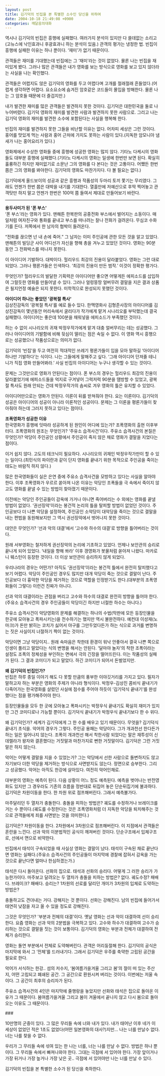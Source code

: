 ```yaml
---
layout: post
title: 김기덕의 빈집을 본 특별한 소수인 당신을 위하여
date: 2004-10-18 21:49:08 +0900
categories: 깨달음의대화
---
```

역시나 김기덕의 빈집은 흥행에 실패했다. 여러가지 분석이 있지만 다 쓸데없는 소리고(고뉴스에 낙인효과니 후광효과니 하는 분석이 있음.) 관객의 평가는 냉정한 법. 빈집이 흥행에 실패한 이유는 하나 뿐이다. ‘재미’가 없기 때문이다.    
  
관객들은 재미를 기대했는데 빈집에는 그 ‘재미’라는 것이 없었다. 물론 나는 빈집을 재미있게 봤다. 그러나 많은 관객들은 내가 영화를 보는 방식으로 영화를 보고 있지 않더라는 사실을 나는 확인했다.    
  
관객들은 어렵지도 않은 김기덕의 영화를 두고 어렵다며 고개를 절래절래 흔들었다.(어렵게 생각하면 어렵다. 요소요소에 숨겨진 암호같은 코드들이 몰입을 방해한다. 물론 나는 그 암호들 때문에 더 즐겁지만.) 
  
  
내가 발견한 재미를 많은 관객들은 발견하지 못한 것이다. 김기덕은 대한민국을 둘로 나누어버렸다. 김기덕 영화의 재미를 발견한 사람과 발견하지 못한 사람으로. 그리고 나는 김기덕 영화의 재미를 발견한 소수에 포함된다는 사실을 행복해 한다.    
  
빈집의 재미를 발견하지 못한 그들을 비난할 이유는 없다. 어차피 세상은 그런 것이다. 홍어를 맛있게 먹는 사람과 홍어 근처에 가지도 못하는 사람이 있다.(지독한 암모니아 냄새가 나는 홍어요리가 있다.)    
  
영화제에서 수상한 영화들 중에 흥행에 성공한 영화는 많지 않다. 기타노 다케시의 영화들도 대부분 흥행에 실패했다.(기타노 다케시의 영화는 일생에 한번만 보면 된다. 확실히 훌륭하긴 하지만 재미없기로 소문난 그의 영화를 다 본다는 것은 고통이다. 어쨌든 한번 쯤은 그의 영화를 봐야한다. 김기덕의 영화도 마찬가지다. 다 볼 필요는 없다.)    
  
김기덕에게 올드보이의 성공과 같은 흥행과 작품성의 두마리 토끼 쫓기는 무리였다. 그래도 언젠가 한번 쯤은 대박을 내기를 기대한다. 열흘만에 저예산으로 후딱 찍어놓고 관객탓만 하지 말고 언젠가 한번은 100억 쯤 들여서 제대로 만들어보기 바란다.   
****   
**용두사미가 된 '폰 부스'**   
‘폰 부스’라는 영화가 있다. 맨해튼 한복판의 공중전화 부스에서 벌어지는 소동이다. 매일처럼 여자친구와 통화를 끝내고 부스를 떠나려는 찰나 전화가 걸려온다. 무심코 수화기를 든다. 저쪽에서 한 남자의 협박이 들려온다.    
  
“전화를 끊으면 넌 내 손에 죽어.” 그 남자는 이미 주인공에 관한 모든 것을 알고 있었다. 맨해튼의 빌딩군 사이 어디선가 자신을 향해 총을 겨누고 있었던 것이다. 영화는 90분 동안 그 전화박스를 떠나지 못한다.    
  
이 아이디어 기발하다. 대박이다. 헐리우드 최강의 진용이 달라붙었다. 영화는 그런 대로 되었다. 그러나 평론가들은 인색하다. ‘최강의 진용이 만든 범작.’ 이것이 정확한 평가다.    
  
무엇인가? 헐리우드의 발달한 기획력은 아이디어만 좋으면 어떻게든 에피소드를 삽입하여 그럴듯한 영화를 만들어낼 수 있다. 그러나 얼렁뚱땅 얼버무려 결말을 지은 결과 상품은 될지언정 예술은 되지 못한다. 미학적으로 완성되지 못했던 것이다.    
  
**아이디어 하나는 좋았던 '광복절 특사'**   
김상진감독의 ‘광복절 특사’를 예로 들수 있다. 한맥영화사 김형준사장의 아이디어를 김상진감독이 몇년동안 머리속에서 굴리다가 작가에게 맡겨 시나리오를 부탁했는데 결국 실패했다. 아이디어는 좋은데 100분을 채워넣을 에피소드가 부족했던 것이다.    
  
하는 수 없이 시나리오의 귀재 박정우작가에게 맡겨 대충 얼버무리는 데는 성공했다. 그러나 아이디어의 기발함에 비해 뒷심이 딸리는 점은 속일 수 없다. 이 영화 역시 흥행으로는 성공했으나 작품성으로는 의미가 없다.    
  
김기덕의 ‘빈집’을 두고 여전히 적대적인 쓰레기 평론가들이 입을 모아 말하길 ‘아이디어 하나만 기발하다’는 식이다. 나는 그들에게 말해주고 싶다. ‘그래 아이디어 던져줄 테니 니가 직접 영화 만들어봐라.’ 사실 빈집의 아이디어는 누구나 생각할 수 있는 것이다.    
  
문제는 그것만으로 영화가 안된다는 점이다. 폰 부스의 경우는 헐리우드 최강의 진용이 달라붙었기에 에피소드들을 억지로 구겨넣어 그럭저럭 90분을 땜방할 수 있었고, 광복절 특사도 원래 안되는 건데 박정우작가의 솜씨로 겨우 영화의 틀은 유지할 수 있었다.    
  
아이디어만으로는 영화가 안된다. 이론이 뒤를 받쳐줘야 한다. 요는 이론이다. 김기덕의 성공은 아이디어의 성공이 아니라 이론적인 성공이다. 문제는 그 이론을 평론가들이 찾아줘야 하는데 그러지 못하고 있다는 점이다.    
  
**조폭영화가 성공한 이유**   
한국영화가 흥행에 잇따라 성공하게 된 원인이 어디에 있는가? 조폭영화의 출현 이후부터다. 조폭영화의 원조는 무엇인가? ‘주유소 습격사건’이다. 주유소 습격사건의 본질은 무엇인가? 악당이 주인공인 상황에서 주인공이 죽지 않은 채로 영화가 결말을 지었다는 점이다.    
  
이거 쉽지 않다. 고도의 테크닉이 필요하다. 시나리오의 귀재인 박정우작가만이 할 수 있는 일이다.(최민식의 파이란과 같이 단지 영화를 끝내기 위한 목적으로 주인공을 죽이는 태도는 바람직 하지 않다.)    
  
많은 한국영화들이 실은 은연 중에 주유소 습격사건을 모방하고 있다는 사실을 알아야 한다. 이후 조폭영화가 우르르 쏟아져 나온 이유는 악당인 조폭들을 극 속에서 죽이지 않고도 영화를 끝낼 수 있는 방법이 찾아졌기 때문이다. 
  
  
이전에는 악당인 주인공들이 감옥에 가거나 아니면 죽어버리는 수 외에는 영화를 끝낼 방법이 없었다. ‘권선징악’이라는 봉건적 논리의 틀을 탈피할 방법이 없었던 것이다. 주인공보다 더 나쁜 악당을 설정하여, 주인공인 소악당이 대악당을 죽이는 것으로 결말을 내는 편법을 동원해보지만 그 역시 권선징악에서 벗어나지 못한 것이다.    
  
대안은 무엇인가? ‘선과 악의 대결’에서 ‘고수와 하수의 대결’로 방향을 틀어버리는 것이다.    
  
원래 서부영화는 철저하게 권선징악의 논리에 기초하고 있었다. 언제나 보안관의 승리로 끝나게 되어 있었다. ‘내일을 향해 쏴라’ 이후 갱영화가 봇물처럼 쏟아져 나왔다. 마카로니 웨스턴이 등장한 것이다. 더 이상 보안관이 승리하지 않게 되었다.    
  
우리나라의 경우는 어떤가? 아직도 ‘권선징악’이라는 봉건적 틀에서 완전히 탈피했다고 보기 어렵다. 악당이 주인공인 경우도 많지만 대개 악당이 죽는 것으로 결말이 난다. 주인공보다 더 흉악한 악당을 제거하는 것으로 역할을 인정받기도 한다.(대부분의 조폭영화들이 그렇다) 이런건 진짜가 아니다.    
  
선과 악의 대결이라는 관점을 버리고 고수와 하수의 대결로 완전히 방향을 틀어야 한다.(주유소 습격사건의 경우 주인공들이 악당이긴 하지만 너절한 하수는 아니다.)    
  
주유소 습격사건이 악당영화의 문제를 해결하는 하나의 수법(막판에 모든 등장인물을 한곳에 모아놓고 폭파시키는)을 전수하기는 했지만 역시 불완전하다. 예컨대 이성재(노마크)가 돈만 밝히는 코치가 싫어서 야구를 그만두었다든가 하는 식으로 과거를 변명하는 짓은 사실이지 너절하기 짝이 없는 것이다. 
  
  
악당이면 그냥 악당이지.. 원래 속마음은 착한데 환경이 워낙 안좋아서 결국 나쁜 쪽으로 인생이 풀리고 말았다는 식의 변명을 해서는 안된다. ‘달마야 놀자’의 착한 조폭이라는 설정도 조폭의 정체성을 부인하는 면에서 극의 긴장을 떨어뜨린다. 이는 작품성의 실패가 된다. 그 결과 코미디가 되고 말았다. 하긴 코미디가 되어서 돈벌었지만.    
  
**왜 김기덕의 빈집인가?**   
빈집은 하루 종일 이야기 해도 다 못할 만큼의 풍부한 이야깃거리를 가지고 있다. 필자가 말하고자 하는 부분은 영화의 주제가 아니라 형식이다. 박정우-김상진 콤비식 끝내기가 다죽어가는 한국영화를 살렸던 사실에 점수를 주어야 하듯이 ‘김기덕식 끝내기’를 완성했다는 점을 평가해주어야 한다.    
  
등장인물들을 모두 한 곳에 모아놓고 폭파시키는 박정우식 끝내기도 확실히 재미가 있지만 그건 코미디로나 가능할 뿐이다. 김기덕식 끝내기가 박정우식 끝내기보다 한 수 위다.    
  
왜 김기덕인가? 세계가 김기덕에게 그 한 수를 배우고 있기 때문이다. 무엇을? 김기덕식 끝내기 초식을. 악어의 경우가 그렇다. 주인공 용패는 악당이다. 그가 개과천선 한다든가 하는 일은 일어나지 않는다. 조폭이 개과천선 해서 착한사람 되었다는 말은 재투성이 신데렐라가 왕자와 결혼했다는 거짓말과 마찬가지로 뻔한 거짓말이다. 김기덕은 그런 거짓말은 하지 않는다.    
  
악어는 어떻게 결말을 지을 수 있었는가? 그는 악당에서 선한 사람으로 돌변하지도 않고 자기보다 더한 악당을 제거하는 방식으로 사면받지도 않는다. 정면으로 승부한다. 그리고 성공했다. 악어는 아직도 한강에 살아있다. 여전히 악어인채로.    
  
대부분의 영화는 예측이 된다. 다음 상황이 어느 정도 예측된다. 예측을 벗어나는 반전영화도 있지만 그 경우라도 기존의 흐름을 정반대로 뒤집어 놓은 단순뒤집기에 불과하다. 김기덕은 차원이동을 한다. 한 차원 위로 점프해버린다. 그래서 예측불가다.    
  
마주달리던 두 열차가 충돌한다. 충돌을 피하는 방법은? 궤도를 수정하거나 브레이크를 거는 수 뿐이다.(궤도를 수정한다는 것은 조폭영화처럼 더 지독한 악당을 퇴치해주는 것으로 관객들에게 죄를 사면받는 것을 의미한다.)    
  
김기덕은? 차원이동을 한다. 2차원에서 3차원으로 점프해버린다. 이 지점에서 관객들은 혼란을 느낀다. 선과 악의 이분법적인 공식이 깨져버린 것이다. 단순구조에서 입체구조로, 선에서 면으로 비약한다.    
  
빈집에서 태석이 구속되었을 때 사실상 영화는 결말이 났다. 태석이 구속된 채로 끝난다면 영화는 실패다.(주유소 습격사건의 주인공들이 마지막에 경찰에 잡혀서 감옥을 가는 것으로 끝난다면 얼마나 한심하겠는가.) 
  
  
태석은 다시 돌아온다. 선화의 집으로. 태석과 선화의 승리다. 어떻게 그 러한 승리가 가능한가이다. 마주보고 달려오는 두 열차가 충돌을 피하는 방법은? 없다. 궤도수정? 패배다. 브레이크? 패배다. 승리는? 1차원의 선로를 달리던 개미가 3차원의 입체로 도약하는 방법은? 
  
  
충돌하고도 견뎌내는 거다. 강해지는 것 뿐이다. 선화는 강해진다. 남의 빈집에 들어가서 태연히 낮잠을 자고 올 수 있을 정도로 강해진다.    
  
그것은 무엇인가? '부분과 전체의 대결'이다. 옛날 영화는 선과 악이 대결하여 선이 승리한다. 요즘 영화는 선과 악의 2분법을 극복하고 있다. 고수와 하수가 대결하여 고수가 승리하는 것으로 결말을 짓는 것이 보통이다. 김기덕의 영화는 부분과 전체가 대결하여 전체가 승리한다. 
  
  
영화는 돌연 부분에서 전체로 도약해버린다. 관객은 어리둥절해 한다. 김기덕의 공식은 마지막에 와서 그 ‘전체’를 드러내기다. 그래서 김기덕은 우주를 축약한 고립된 공간을 필요로 한다.    
  
악어가 서식하는 한강.. 섬의 저수지, ‘봄여름가을겨울 그리고 봄’의 절이 떠 있는 주산지, 어떤 고립되고 폐쇄된 공간. 그 공간으로 환원시켜 버리는 것이다. 이번에는 저울 속이다. 그 공간이 최후의 승리자가 된다. 
  
  
주유소 습격사건의 4인은 마지막에 줄행랑을 놓았지만 선화와 태석은 집으로 돌아온 이유가 그 때문이다. 봄여름가을겨울 그리고 봄이 겨울에서 끝나지 않고 다시 봄으로 돌아오는 이유도 그 때문이다.    
  
\###    
  
10만명의 군중이 있다. 그 많은 무리들 속에 너와 내가 있다. 내가 태어난 이후 네가 이 세상이 없었던 적은 1초도 없었다(어떤 일본영화의 대사?)지만... 나는 너를 만날수 없다. 너는 나를 찾을 수 없다.    
  
우리가 그 무리들 속에 섞여 있는 한 나는 너를, 너는 나를 만날 수 없다. 방법은 하나 뿐이다. 그 무리들 속에서 빠져나와야 한다. 그대는 극점에 서 있어야 한다. 가장 앞이거나 가장 뒤거나 가장 높거나 가장 낮은 곳.. 극점에 서 있어야만 나는 너를 만날 수 있다.    
  
김기덕의 빈집을 본 특별한 소수가 된 당신을 축하한다.